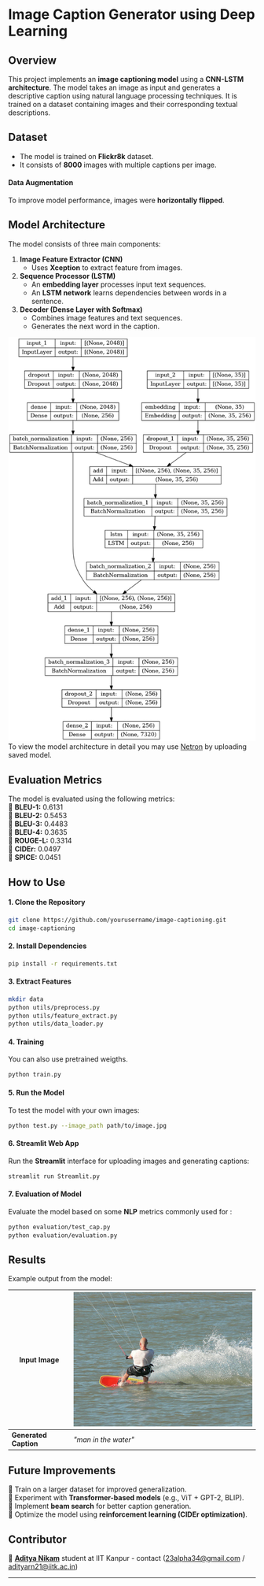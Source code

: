 # **Image Caption Generator using Deep Learning**  

## **Overview**  
This project implements an **image captioning model** using a **CNN-LSTM architecture**. The model takes an image as input and generates a descriptive caption using natural language processing techniques. It is trained on a dataset containing images and their corresponding textual descriptions.

## **Dataset**  
- The model is trained on **Flickr8k** dataset.  
- It consists of **8000** images with multiple captions per image.  
#### **Data Augmentation**  
To improve model performance, images were **horizontally flipped**.

## **Model Architecture**  
The model consists of three main components:  
1. **Image Feature Extractor (CNN)**  
   - Uses **Xception** to extract feature from images.  
2. **Sequence Processor (LSTM)**  
   - An **embedding layer** processes input text sequences.  
   - An **LSTM network** learns dependencies between words in a sentence.  
3. **Decoder (Dense Layer with Softmax)**  
   - Combines image features and text sequences.  
   - Generates the next word in the caption.  

![model-image](./model_3.png)
To view the model architecture in detail you may use [Netron](https://netron.app/) by uploading saved model.

<!-- ## **Training Details**  
- **Optimizer:** Adam  
- **Loss function:** Categorical Crossentropy  
- **Batch size:** 64  
- **Training & Validation split:** 30,000 images for training, 1,000 images for validation.   -->

## **Evaluation Metrics**  
The model is evaluated using the following metrics:  
📌 **BLEU-1:** 0.6131  
📌 **BLEU-2:** 0.5453  
📌 **BLEU-3:** 0.4483  
📌 **BLEU-4:** 0.3635  
📌 **ROUGE-L:** 0.3314  
📌 **CIDEr:** 0.0497  
📌 **SPICE:** 0.0451  

## **How to Use**  
#### **1. Clone the Repository**  
```bash
git clone https://github.com/yourusername/image-captioning.git
cd image-captioning
```

#### **2. Install Dependencies**  
```bash
pip install -r requirements.txt
```
#### **3. Extract Features**  
```bash
mkdir data
python utils/preprocess.py
python utils/feature_extract.py
python utils/data_loader.py
```

#### **4. Training**  
You can also use pretrained weigths.
```bash
python train.py
```

#### **5. Run the Model**  
To test the model with your own images:  
```bash
python test.py --image_path path/to/image.jpg
```

#### **6. Streamlit Web App**  
Run the **Streamlit** interface for uploading images and generating captions:  
```bash
streamlit run Streamlit.py
```

#### **7. Evaluation of Model**  
Evaluate the model based on some **NLP** metrics commonly used for :  
```bash
python evaluation/test_cap.py
python evaluation/evaluation.py
```


## **Results**  
Example output from the model:  

| **Input Image** |  ![example-image](./OIP3.jpg) |
|---------------|-------------------|
|**Generated Caption** | *"man in the water"* |

## **Future Improvements**  
🔹 Train on a larger dataset for improved generalization.  
🔹 Experiment with **Transformer-based models** (e.g., ViT + GPT-2, BLIP).  
🔹 Implement **beam search** for better caption generation.  
🔹 Optimize the model using **reinforcement learning (CIDEr optimization)**.  

## **Contributor**  
👤 **[Aditya Nikam](https://www.linkedin.com/in/aditya-nikam-4885bb232/)** student at IIT Kanpur
    - contact (23alpha34@gmail.com / adityarn21@iitk.ac.in) 
  
----------------------------------------------------------------

<!-- ### **Code documentation** -->


